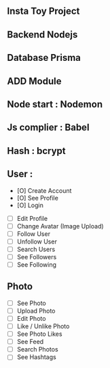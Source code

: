 ## Insta Toy Project

## Backend Nodejs
## Database Prisma

## ADD  Module
## Node start : Nodemon
## Js complier : Babel
## Hash : bcrypt

## User : 
 - [O] Create Account
 - [O] See Profile
 - [O] Login
 - [ ] Edit Profile
 - [ ] Change Avatar (Image Upload)
 - [ ] Follow User
 - [ ] Unfollow User
 - [ ] Search Users
 - [ ] See Followers
 - [ ] See Following

 ## Photo
 - [ ] See Photo
 - [ ] Upload Photo
 - [ ] Edit Photo
 - [ ] Like / Unlike Photo
 - [ ] See Photo Likes
 - [ ] See Feed
 - [ ] Search Photos
 - [ ] See Hashtags